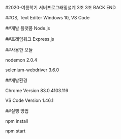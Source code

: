 #2020-여름학기 서버프로그래밍설계 3조
3조 BACK END

##OS, Text Editer
Windows 10, VS Code

##개발 플랫폼
Node.js

##프레임워크
Express.js

##사용한 모듈

nodemon 2.0.4

selenium-webdriver 3.6.0

##개발환경

Chrome Version 83.0.4103.116

VS Code Version 1.46.1

##실행 방법

npm install

npm start
